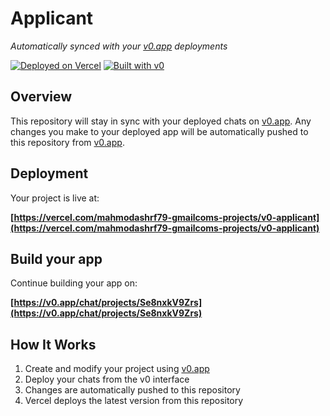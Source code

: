 # Applicant

*Automatically synced with your [v0.app](https://v0.app) deployments*

[![Deployed on Vercel](https://img.shields.io/badge/Deployed%20on-Vercel-black?style=for-the-badge&logo=vercel)](https://vercel.com/mahmodashrf79-gmailcoms-projects/v0-applicant)
[![Built with v0](https://img.shields.io/badge/Built%20with-v0.app-black?style=for-the-badge)](https://v0.app/chat/projects/Se8nxkV9Zrs)

## Overview

This repository will stay in sync with your deployed chats on [v0.app](https://v0.app).
Any changes you make to your deployed app will be automatically pushed to this repository from [v0.app](https://v0.app).

## Deployment

Your project is live at:

**[https://vercel.com/mahmodashrf79-gmailcoms-projects/v0-applicant](https://vercel.com/mahmodashrf79-gmailcoms-projects/v0-applicant)**

## Build your app

Continue building your app on:

**[https://v0.app/chat/projects/Se8nxkV9Zrs](https://v0.app/chat/projects/Se8nxkV9Zrs)**

## How It Works

1. Create and modify your project using [v0.app](https://v0.app)
2. Deploy your chats from the v0 interface
3. Changes are automatically pushed to this repository
4. Vercel deploys the latest version from this repository
